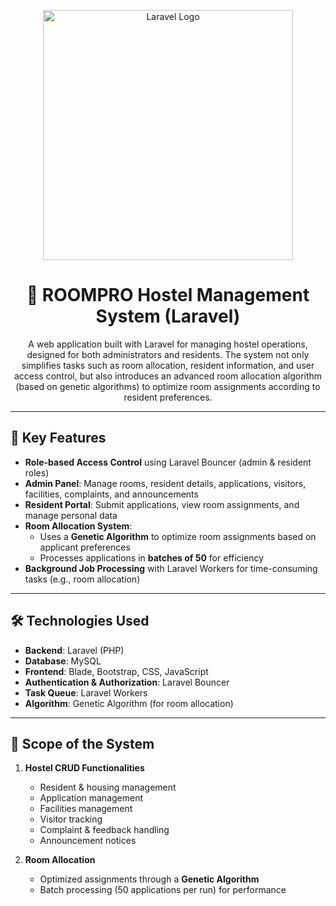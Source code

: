 <p align="center">
  <a href="https://laravel.com" target="_blank">
    <img src="https://raw.githubusercontent.com/laravel/art/master/logo-lockup/5%20SVG/2%20CMYK/1%20Full%20Color/laravel-logolockup-cmyk-red.svg" width="400" alt="Laravel Logo">
  </a>
</p>

<h1 align="center">🏨 ROOMPRO Hostel Management System (Laravel)</h1>

<p align="center">
  A web application built with Laravel for managing hostel operations, designed for both administrators and residents. The system not only simplifies tasks such as room allocation, resident information, and user access control, but also introduces an advanced room allocation algorithm (based on genetic algorithms) to optimize room assignments according to resident preferences. 
</p>

---

## 🔑 Key Features
- **Role-based Access Control** using Laravel Bouncer (admin & resident roles)
- **Admin Panel**: Manage rooms, resident details, applications, visitors, facilities, complaints, and announcements
- **Resident Portal**: Submit applications, view room assignments, and manage personal data
- **Room Allocation System**: 
  - Uses a **Genetic Algorithm** to optimize room assignments based on applicant preferences
  - Processes applications in **batches of 50** for efficiency
- **Background Job Processing** with Laravel Workers for time-consuming tasks (e.g., room allocation)

---

## 🛠️ Technologies Used
- **Backend**: Laravel (PHP)
- **Database**: MySQL
- **Frontend**: Blade, Bootstrap, CSS, JavaScript
- **Authentication & Authorization**: Laravel Bouncer
- **Task Queue**: Laravel Workers
- **Algorithm**: Genetic Algorithm (for room allocation)

---

## 📌 Scope of the System
1. **Hostel CRUD Functionalities**
   - Resident & housing management  
   - Application management  
   - Facilities management  
   - Visitor tracking  
   - Complaint & feedback handling  
   - Announcement notices  

2. **Room Allocation**
   - Optimized assignments through a **Genetic Algorithm**
   - Batch processing (50 applications per run) for performance  

